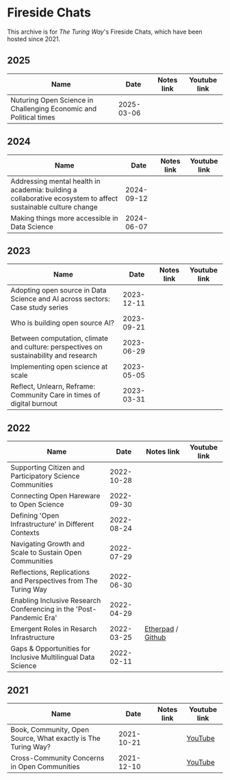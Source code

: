 # Fireside Chats

This archive is for _The Turing Way_'s Fireside Chats, which have been hosted since 2021.

## 2025

| Name | Date | Notes link | Youtube link |
| ----- | ---- |----------- | --------------- |
| Nuturing Open Science in Challenging Economic and Political times | 2025-03-06 | | |

## 2024

| Name | Date | Notes link | Youtube link |
| ----- | ---- |----------- | --------------- |
| Addressing mental health in academia: building a collaborative ecosystem to affect sustainable culture change | 2024-09-12 | | |
| Making things more accessible in Data Science | 2024-06-07 | | |

## 2023

| Name | Date | Notes link | Youtube link |
| ----- | ---- |----------- | --------------- |
| Adopting open source in Data Science and AI across sectors: Case study series | 2023-12-11 | | |
| Who is building open source AI? | 2023-09-21 | | |
| Between computation, climate and culture: perspectives on sustainability and research | 2023-06-29 | | |
| Implementing open science at scale | 2023-05-05 | | |
| Reflect, Unlearn, Reframe: Community Care in times of digital burnout | 2023-03-31 | | |

## 2022

| Name | Date | Notes link | Youtube link |
| ----- | ---- |----------- | --------------- |
| Supporting Citizen and Participatory Science Communities | 2022-10-28 | | |
| Connecting Open Hareware to Open Science | 2022-09-30 | | |
| Defining 'Open Infrastructure' in Different Contexts | 2022-08-24 | | |
| Navigating Growth and Scale to Sustain Open Communities | 2022-07-29 | | |
| Reflections, Replications and Perspectives from The Turing Way | 2022-06-30 | | |
| Enabling Inclusive Research Conferencing in the 'Post-Pandemic Era' | 2022-04-29 | | |
| Emergent Roles in Resarch Infrastructure | 2022-03-25 | [Etherpad](https://pad.sfconservancy.org/p/ttw-fireside-chat-mar2022) / [Github](20220325-fireside-chats.md) | |
| Gaps & Opportunities for Inclusive Multilingual Data Science | 2022-02-11 | | |

## 2021

| Name | Date | Notes link | Youtube link |
| ----- | ---- |----------- | --------------- |
| Book, Community, Open Source, What exactly is The Turing Way? | 2021-10-21 |  | [YouTube](https://www.youtube.com/watch?v=nuNA3Qa8A-k) |
| Cross-Community Concerns in Open Communities | 2021-12-10 |  | [YouTube](https://www.youtube.com/watch?v=yO3adCIXCu8&t=81s) |
